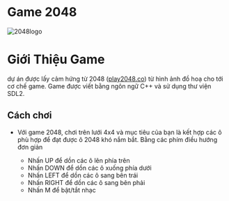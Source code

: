 # Game 2048
![2048logo](https://github.com/user-attachments/assets/bad9bd41-eb55-4998-a7b6-9e28885ee010)

# Giới Thiệu Game
dự án được lấy cảm hứng từ 2048 ([play2048.co](https://play2048.co/)) từ hình ảnh đồ hoạ cho tới cơ chế game.
Game được viết bằng ngôn ngữ C++ và sử dụng thư viện SDL2.

## Cách chơi
- Với game 2048, chơi trên lưới 4x4 và mục tiêu của bạn là kết hợp các ô phù hợp để đạt được ô 2048 khó nắm bắt. Bằng các phím điều hướng đơn giản

  + Nhấn UP để dồn các ô lên phía trên
  + Nhấn DOWN để dồn các ô xuống phía dưới
  + Nhấn LEFT để dồn các ô sang bên trái
  + Nhấn RIGHT để dồn các ô sang bên phải
  + Nhấn M để bật/tắt nhạc
